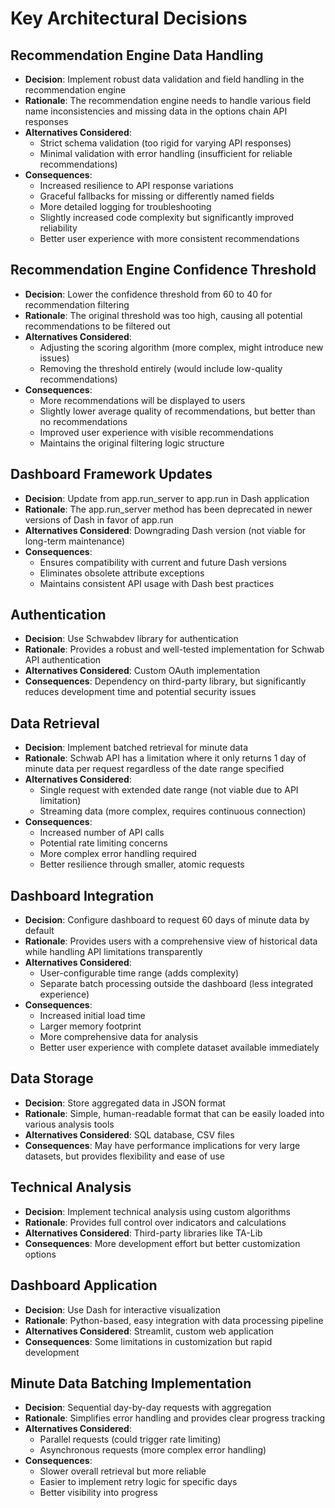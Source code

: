 # Key Architectural Decisions

## Recommendation Engine Data Handling

- **Decision**: Implement robust data validation and field handling in the recommendation engine
- **Rationale**: The recommendation engine needs to handle various field name inconsistencies and missing data in the options chain API responses
- **Alternatives Considered**: 
  - Strict schema validation (too rigid for varying API responses)
  - Minimal validation with error handling (insufficient for reliable recommendations)
- **Consequences**: 
  - Increased resilience to API response variations
  - Graceful fallbacks for missing or differently named fields
  - More detailed logging for troubleshooting
  - Slightly increased code complexity but significantly improved reliability
  - Better user experience with more consistent recommendations

## Recommendation Engine Confidence Threshold

- **Decision**: Lower the confidence threshold from 60 to 40 for recommendation filtering
- **Rationale**: The original threshold was too high, causing all potential recommendations to be filtered out
- **Alternatives Considered**: 
  - Adjusting the scoring algorithm (more complex, might introduce new issues)
  - Removing the threshold entirely (would include low-quality recommendations)
- **Consequences**: 
  - More recommendations will be displayed to users
  - Slightly lower average quality of recommendations, but better than no recommendations
  - Improved user experience with visible recommendations
  - Maintains the original filtering logic structure

## Dashboard Framework Updates

- **Decision**: Update from app.run_server to app.run in Dash application
- **Rationale**: The app.run_server method has been deprecated in newer versions of Dash in favor of app.run
- **Alternatives Considered**: Downgrading Dash version (not viable for long-term maintenance)
- **Consequences**: 
  - Ensures compatibility with current and future Dash versions
  - Eliminates obsolete attribute exceptions
  - Maintains consistent API usage with Dash best practices

## Authentication

- **Decision**: Use Schwabdev library for authentication
- **Rationale**: Provides a robust and well-tested implementation for Schwab API authentication
- **Alternatives Considered**: Custom OAuth implementation
- **Consequences**: Dependency on third-party library, but significantly reduces development time and potential security issues

## Data Retrieval

- **Decision**: Implement batched retrieval for minute data
- **Rationale**: Schwab API has a limitation where it only returns 1 day of minute data per request regardless of the date range specified
- **Alternatives Considered**: 
  - Single request with extended date range (not viable due to API limitation)
  - Streaming data (more complex, requires continuous connection)
- **Consequences**: 
  - Increased number of API calls
  - Potential rate limiting concerns
  - More complex error handling required
  - Better resilience through smaller, atomic requests

## Dashboard Integration

- **Decision**: Configure dashboard to request 60 days of minute data by default
- **Rationale**: Provides users with a comprehensive view of historical data while handling API limitations transparently
- **Alternatives Considered**:
  - User-configurable time range (adds complexity)
  - Separate batch processing outside the dashboard (less integrated experience)
- **Consequences**:
  - Increased initial load time
  - Larger memory footprint
  - More comprehensive data for analysis
  - Better user experience with complete dataset available immediately

## Data Storage

- **Decision**: Store aggregated data in JSON format
- **Rationale**: Simple, human-readable format that can be easily loaded into various analysis tools
- **Alternatives Considered**: SQL database, CSV files
- **Consequences**: May have performance implications for very large datasets, but provides flexibility and ease of use

## Technical Analysis

- **Decision**: Implement technical analysis using custom algorithms
- **Rationale**: Provides full control over indicators and calculations
- **Alternatives Considered**: Third-party libraries like TA-Lib
- **Consequences**: More development effort but better customization options

## Dashboard Application

- **Decision**: Use Dash for interactive visualization
- **Rationale**: Python-based, easy integration with data processing pipeline
- **Alternatives Considered**: Streamlit, custom web application
- **Consequences**: Some limitations in customization but rapid development

## Minute Data Batching Implementation

- **Decision**: Sequential day-by-day requests with aggregation
- **Rationale**: Simplifies error handling and provides clear progress tracking
- **Alternatives Considered**: 
  - Parallel requests (could trigger rate limiting)
  - Asynchronous requests (more complex error handling)
- **Consequences**: 
  - Slower overall retrieval but more reliable
  - Easier to implement retry logic for specific days
  - Better visibility into progress
